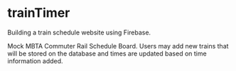 # trainTimer
Building a train schedule website using Firebase.

Mock MBTA Commuter Rail Schedule Board. Users may add new trains that will be stored on the database and times are updated based on time information added.
